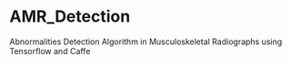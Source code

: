 # AMR_Detection
Abnormalities Detection Algorithm in Musculoskeletal Radiographs using Tensorflow and Caffe
